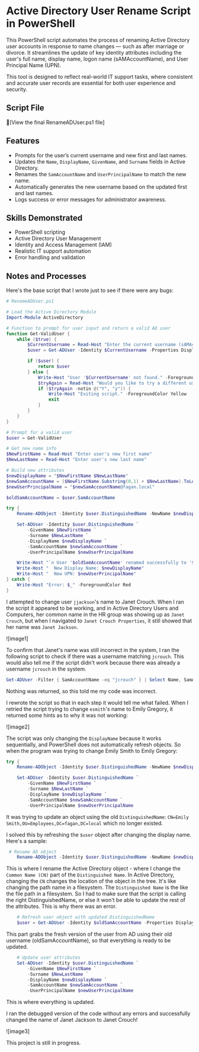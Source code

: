 # Active Directory User Rename Script in PowerShell

This PowerShell script automates the process of renaming Active Directory user accounts in response to name changes — such as after marriage or divorce. It streamlines the update of key identity attributes including the user's full name, display name, logon name (sAMAccountName), and User Principal Name (UPN).      

This tool is designed to reflect real-world IT support tasks, where consistent and accurate user records are essential for both user experience and security.   


## Script File
📄[View the final RenameADUser.ps1 file]


## Features

- Prompts for the user’s current username and new first and last names.
- Updates the `Name`, `DisplayName`, `GivenName`, and `Surname` fields in Active Directory.
- Renames the `SamAccountName` and `UserPrincipalName` to match the new name.
- Automatically generates the new username based on the updated first and last names.
- Logs success or error messages for administrator awareness.


## Skills Demonstrated

- PowerShell scripting
- Active Directory User Management
- Identity and Access Management (IAM)
- Realistic IT support automation
- Error handling and validation


## Notes and Processes

Here's the base script that I wrote just to see if there were any bugs:      
```powershell
# RenameADUser.ps1

# Load the Active Directory Module
Import-Module ActiveDirectory

# Function to prompt for user input and return a valid AD user
function Get-ValidUser {
    while ($true) {
        $CurrentUsername = Read-Host "Enter the current username (sAMAccountName) of the user"
        $user = Get-ADUser -Identity $CurrentUsername -Properties DisplayName, SamAccountName, UserPrincipalName, GivenName, Surname -ErrorAction SilentlyContinue

        if ($user) {
            return $user
        } else {
            Write-Host "User '$CurrentUsername' not found." -ForegroundColor Red
            $tryAgain = Read-Host "Would you like to try a different username? (Y/N)"
            if ($tryAgain -notin @("Y", "y")) {
                Write-Host "Exiting script." -ForegroundColor Yellow
                exit
            }
        }
    }
}

# Prompt for a valid user
$user = Get-ValidUser

# Get new name info
$NewFirstName = Read-Host "Enter user's new first name"
$NewLastName = Read-Host "Enter user's new last name"

# Build new attributes
$newDisplayName = "$NewFirstName $NewLastName"
$newSamAccountName = ($NewFirstName.Substring(0,1) + $NewLastName).ToLower()
$newUserPrincipalName = "$newSamAccountName@fagan.local"

$oldSamAccountName = $user.SamAccountName

try {
    Rename-ADObject -Identity $user.DistinguishedName -NewName $newDisplayName

    Set-ADUser -Identity $user.DistinguishedName `
        -GivenName $NewFirstName `
        -Surname $NewLastName `
        -DisplayName $newDisplayName `
        -SamAccountName $newSamAccountName `
        -UserPrincipalName $newUserPrincipalName

    Write-Host "`n User '$oldSamAccountName' renamed successfully to '$newSamAccountName'"
    Write-Host "  New Display Name: $newDisplayName"
    Write-Host "  New UPN: $newUserPrincipalName"
} catch {
    Write-Host "Error: $_" -ForegroundColor Red
}
```

I attempted to change user `jjackson`'s name to Janet Crouch. When I ran the script it appeared to be working, and in Active Directory Users and Computers, her common name in the HR group was showing up as `Janet Crouch`, but when I navigated to `Janet Crouch Properties`, it still showed that her name was `Janet Jackson`.      

![image1]      

To confirm that Janet's name was still incorrect in the system, I ran the following script to check if there was a username matching `jcrouch`. This would also tell me if the script didn't work because there was already a username `jcrouch` in the system.      


```powershell
Get-ADUser -Filter { SamAccountName -eq "jcrouch" } | Select Name, SamAccountName
```

Nothing was returned, so this told me my code was incorrect.       

I rewrote the script so that in each step it would tell me what failed. When I retried the script trying to change `esmith`'s name to Emily Gregory, it returned some hints as to why it was not working:       

![image2]     


The script was only changing the `DisplayName` because it works sequentially, and PowerShell does not automatically refresh objects. So when the program was trying to change Emily Smith to Emily Gregory:     

```powershell
try {
    Rename-ADObject -Identity $user.DistinguishedName -NewName $newDisplayName

    Set-ADUser -Identity $user.DistinguishedName `
        -GivenName $NewFirstName `
        -Surname $NewLastName `
        -DisplayName $newDisplayName `
        -SamAccountName $newSamAccountName `
        -UserPrincipalName $newUserPrincipalName
```

It was trying to update an object using the old `DistinguishedName`: `CN=Emily Smith,OU=Employees,DC=fagan,DC=local` which no longer existed. 

I solved this by refreshing the `$user` object after changing the display name. Here's a sample:      

```powershell
 # Rename AD object
    Rename-ADObject -Identity $user.DistinguishedName -NewName $newDisplayName
```
This is where I rename the Active Directory object - where I change the `Common Name (CN)` part of the `Distinguished Name`. In Active Directory, changing the `CN` changes the location of the object in the tree. It's like changing the path name in a filesystem. The `Distinguished Name` is the like the file path in a filesystem. So I had to make sure that the script is calling the right DistinguishedName, or else it won't be able to update the rest of the attributes. This is why there was an error.

```powershell
    # Refresh user object with updated DistinguishedName
    $user = Get-ADUser -Identity $oldSamAccountName -Properties DisplayName, SamAccountName, UserPrincipalName, GivenName, Surname
```
This part grabs the fresh version of the user from AD using their old username (oldSamAccountName), so that everything is ready to be updated.     

```powershell
    # Update user attributes
    Set-ADUser -Identity $user.DistinguishedName `
        -GivenName $NewFirstName `
        -Surname $NewLastName `
        -DisplayName $newDisplayName `
        -SamAccountName $newSamAccountName `
        -UserPrincipalName $newUserPrincipalName
```
This is where everything is updated.     

I ran the debugged version of the code without any errors and successfully changed the name of Janet Jackson to Janet Crouch!      

![image3]     

This project is still in progress.
